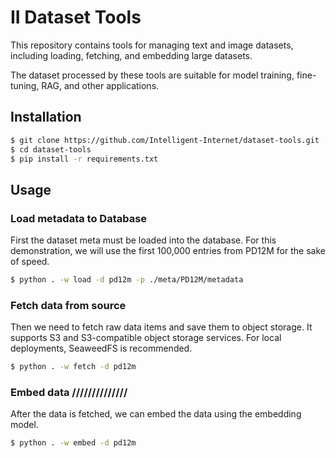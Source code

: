 # II Dataset Tools

This repository contains tools for managing text and image datasets, including loading, fetching, and embedding large datasets.

The dataset processed by these tools are suitable for model training, fine-tuning, RAG, and other applications.

## Installation

```bash
$ git clone https://github.com/Intelligent-Internet/dataset-tools.git
$ cd dataset-tools
$ pip install -r requirements.txt
```

## Usage

### Load metadata to Database

First the dataset meta must be loaded into the database. For this demonstration, we will use the first 100,000 entries from PD12M for the sake of speed.

```bash
$ python . -w load -d pd12m -p ./meta/PD12M/metadata
```

### Fetch data from source

Then we need to fetch raw data items and save them to object storage. It supports S3 and S3-compatible object storage services. For local deployments, SeaweedFS is recommended.

```bash
$ python . -w fetch -d pd12m
```

### Embed data //////////////

After the data is fetched, we can embed the data using the embedding model.

```bash
$ python . -w embed -d pd12m
```
